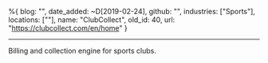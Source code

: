 %{
  blog: "",
  date_added: ~D[2019-02-24],
  github: "",
  industries: ["Sports"],
  locations: [""],
  name: "ClubCollect",
  old_id: 40,
  url: "https://clubcollect.com/en/home"
}

---

Billing and collection engine for sports clubs.
